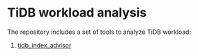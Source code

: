 # TiDB workload analysis
The repository includes a set of tools to analyze TiDB workload:
1. [tidb_index_advisor](./index_advisor/README.md)